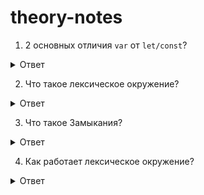 # theory-notes

1. 2 основных отличия `var` от `let/const`?
  <details>
    <summary>Ответ</summary>
    
    1. Переменные var не имеют блочной области видимости, они ограничены, как минимум, телом функции.
    
    2. Объявления (инициализация) переменных var производится в начале исполнения функции
    (или скрипта для глобальных переменных).
     
    3. (небольшое) В браузере глобальные функции и переменные, объявленные с помощью var (не let/const!),
    становятся свойствами глобального объекта.
  </details>

2. Что такое лексическое окружение?
<details>
 <summary>Ответ</summary>
  
    В JavaScript у каждой выполняемой функции, блока кода {...} и скрипта
    есть связанный с ними внутренний (скрытый) объект,
    называемый лексическим окружением LexicalEnvironment.
    
    Объект лексического окружения состоит из двух частей:
      
    Environment Record – объект, в котором как свойства хранятся все локальные переменные
    (а также некоторая другая информация, такая как значение this).
      
    Ссылка на внешнее лексическое окружение – то есть то, которое соответствует коду снаружи
    (снаружи от текущих фигурных скобок).
</details>

3. Что такое Замыкания?
<details>
 <summary>Ответ</summary>
  
    Замыкание – это функция, которая запоминает свои внешние переменные и может получить к ним доступ.
    
    В JavaScript, все функции изначально являются замыканиями (кроме синтаксиса "new Function").
  
    То есть они автоматически запоминают, где были созданы, с помощью скрытого свойства [[Environment]],
    которое хранит ссылку на лексическое окружение, в котором была создана функция
    независимо от того, где она вызывается.
    
    Ссылка на [[Environment]] устанавливается один раз и навсегда при создании функции.
</details>

4. Как работает лексическое окружение?
<details>
 <summary>Ответ</summary>
  
        При запуске скрипта лексическое окружение предварительно заполняется всеми объявленными переменными.
    
        Изначально они находятся в состоянии «Uninitialized». Это особое внутреннее состояние, которое означает,
        
        что движок знает о переменной, но на нее нельзя ссылаться, пока она не будет объявлена с помощью let.
        
        Это почти то же самое, как если бы переменная не существовала.
        
        Появляется определение переменной let phrase. У неё ещё нет присвоенного значения,
        поэтому присваивается undefined.
        
        С этого момента мы можем использовать переменную.
  
      Когда код хочет получить доступ к переменной – сначала происходит поиск во внутреннем лексическом окружении,
      затем во внешнем, затем в следующем и так далее, до глобального.
</details>
